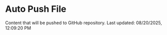 # Auto Push File

Content that will be pushed to GitHub repository.
Last updated: 08/20/2025, 12:09:20 PM